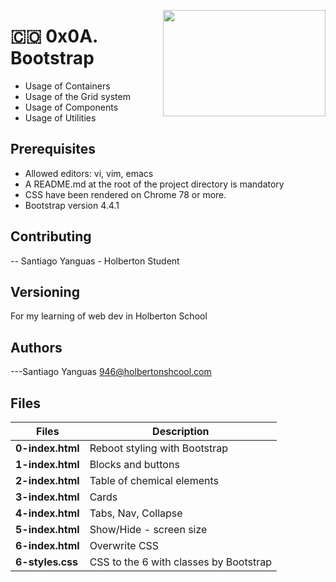 <p>
<img width="260" height="170" src="https://image.flaticon.com/icons/svg/1348/1348052.svg" align="right" >
</p>

# :colombia: 0x0A. Bootstrap

- Usage of Containers
- Usage of the Grid system
- Usage of Components
- Usage of Utilities

## Prerequisites

- Allowed editors: vi, vim, emacs
- A README.md at the root of the project directory is mandatory
- CSS have been rendered on Chrome 78 or more.
- Bootstrap version 4.4.1

## Contributing

-- Santiago Yanguas - Holberton Student

## Versioning

For my learning of web dev in Holberton School

## Authors

---Santiago Yanguas 946@holbertonshcool.com

## Files

| Files            | Description                            |
| ---------------- | -------------------------------------- |
| **0-index.html** | Reboot styling with Bootstrap          |
| **1-index.html** | Blocks and buttons                     |
| **2-index.html** | Table of chemical elements             |
| **3-index.html** | Cards                                  |
| **4-index.html** | Tabs, Nav, Collapse                    |
| **5-index.html** | Show/Hide - screen size                |
| **6-index.html** | Overwrite CSS                          |
| **6-styles.css** | CSS to the 6 with classes by Bootstrap |
